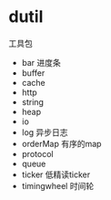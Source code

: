 # dutil

工具包

- bar 进度条
- buffer 
- cache
- http
- string
- heap
- io
- log 异步日志
- orderMap 有序的map
- protocol
- queue
- ticker 低精读ticker
- timingwheel 时间轮